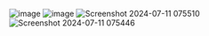 ![image](https://github.com/HarithaMihimal/Note-Book-Mobile-App-HTML-CSS-JS-/assets/129370991/df276c84-67f2-4654-b73a-4b1db6217be0)
![image](https://github.com/HarithaMihimal/Note-Book-Mobile-App-HTML-CSS-JS-/assets/129370991/1b53a357-bdc8-4816-928d-f94ffc72845b)
![Screenshot 2024-07-11 075510](https://github.com/HarithaMihimal/Note-Book-Mobile-App-HTML-CSS-JS-/assets/129370991/33a9bd66-da63-44ac-82c2-3ba7a818bcb9)
![Screenshot 2024-07-11 075446](https://github.com/HarithaMihimal/Note-Book-Mobile-App-HTML-CSS-JS-/assets/129370991/ef6f7e3c-4cb4-4627-b878-731a3a8191df)
